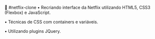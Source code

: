 📌 #netflix-clone
• Recriando interface da Netflix utilizando HTML5, CSS3 (Flexbox) e JavaScript. 

• Técnicas de CSS com containers e variáveis.

• Utilizando plugins JQuery.
